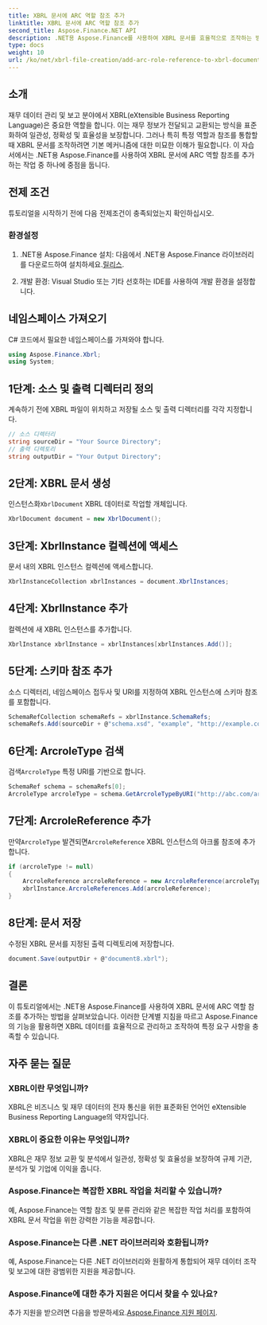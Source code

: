 ```yaml
---
title: XBRL 문서에 ARC 역할 참조 추가
linktitle: XBRL 문서에 ARC 역할 참조 추가
second_title: Aspose.Finance.NET API
description: .NET용 Aspose.Finance를 사용하여 XBRL 문서를 효율적으로 조작하는 방법을 알아보세요. 단계별 지침을 통해 손쉽게 ARC 역할 참조를 추가하세요.
type: docs
weight: 10
url: /ko/net/xbrl-file-creation/add-arc-role-reference-to-xbrl-document/
---
```

## 소개
재무 데이터 관리 및 보고 분야에서 XBRL(eXtensible Business Reporting Language)은 중요한 역할을 합니다. 이는 재무 정보가 전달되고 교환되는 방식을 표준화하여 일관성, 정확성 및 효율성을 보장합니다. 그러나 특히 특정 역할과 참조를 통합할 때 XBRL 문서를 조작하려면 기본 메커니즘에 대한 미묘한 이해가 필요합니다. 이 자습서에서는 .NET용 Aspose.Finance를 사용하여 XBRL 문서에 ARC 역할 참조를 추가하는 작업 중 하나에 중점을 둡니다.
## 전제 조건
튜토리얼을 시작하기 전에 다음 전제조건이 충족되었는지 확인하십시오.
### 환경설정
1.  .NET용 Aspose.Finance 설치: 다음에서 .NET용 Aspose.Finance 라이브러리를 다운로드하여 설치하세요.[릴리스](https://releases.aspose.com/finance/net/).
   
2. 개발 환경: Visual Studio 또는 기타 선호하는 IDE를 사용하여 개발 환경을 설정합니다.
## 네임스페이스 가져오기
C# 코드에서 필요한 네임스페이스를 가져와야 합니다.
```csharp
using Aspose.Finance.Xbrl;
using System;
```
## 1단계: 소스 및 출력 디렉터리 정의
계속하기 전에 XBRL 파일이 위치하고 저장될 소스 및 출력 디렉터리를 각각 지정합니다.
```csharp
// 소스 디렉터리
string sourceDir = "Your Source Directory";
// 출력 디렉토리
string outputDir = "Your Output Directory";
```
## 2단계: XBRL 문서 생성
 인스턴스화`XbrlDocument` XBRL 데이터로 작업할 개체입니다.
```csharp
XbrlDocument document = new XbrlDocument();
```
## 3단계: XbrlInstance 컬렉션에 액세스
문서 내의 XBRL 인스턴스 컬렉션에 액세스합니다.
```csharp
XbrlInstanceCollection xbrlInstances = document.XbrlInstances;
```
## 4단계: XbrlInstance 추가
컬렉션에 새 XBRL 인스턴스를 추가합니다.
```csharp
XbrlInstance xbrlInstance = xbrlInstances[xbrlInstances.Add()];
```
## 5단계: 스키마 참조 추가
소스 디렉터리, 네임스페이스 접두사 및 URI를 지정하여 XBRL 인스턴스에 스키마 참조를 포함합니다.
```csharp
SchemaRefCollection schemaRefs = xbrlInstance.SchemaRefs;
schemaRefs.Add(sourceDir + @"schema.xsd", "example", "http://example.com/xbrl/taxonomy");
```
## 6단계: ArcroleType 검색
 검색`ArcroleType` 특정 URI를 기반으로 합니다.
```csharp
SchemaRef schema = schemaRefs[0];
ArcroleType arcroleType = schema.GetArcroleTypeByURI("http://abc.com/arcrole/footnote-test");
```
## 7단계: ArcroleReference 추가
 만약`ArcroleType` 발견되면`ArcroleReference` XBRL 인스턴스의 아크롤 참조에 추가합니다.
```csharp
if (arcroleType != null)
{
    ArcroleReference arcroleReference = new ArcroleReference(arcroleType);
    xbrlInstance.ArcroleReferences.Add(arcroleReference);
}
```
## 8단계: 문서 저장
수정된 XBRL 문서를 지정된 출력 디렉토리에 저장합니다.
```csharp
document.Save(outputDir + @"document8.xbrl");
```
## 결론
이 튜토리얼에서는 .NET용 Aspose.Finance를 사용하여 XBRL 문서에 ARC 역할 참조를 추가하는 방법을 살펴보았습니다. 이러한 단계별 지침을 따르고 Aspose.Finance의 기능을 활용하면 XBRL 데이터를 효율적으로 관리하고 조작하여 특정 요구 사항을 충족할 수 있습니다.
## 자주 묻는 질문
### XBRL이란 무엇입니까?
XBRL은 비즈니스 및 재무 데이터의 전자 통신을 위한 표준화된 언어인 eXtensible Business Reporting Language의 약자입니다.
### XBRL이 중요한 이유는 무엇입니까?
XBRL은 재무 정보 교환 및 분석에서 일관성, 정확성 및 효율성을 보장하여 규제 기관, 분석가 및 기업에 이익을 줍니다.
### Aspose.Finance는 복잡한 XBRL 작업을 처리할 수 있습니까?
예, Aspose.Finance는 역할 참조 및 분류 관리와 같은 복잡한 작업 처리를 포함하여 XBRL 문서 작업을 위한 강력한 기능을 제공합니다.
### Aspose.Finance는 다른 .NET 라이브러리와 호환됩니까?
예, Aspose.Finance는 다른 .NET 라이브러리와 원활하게 통합되어 재무 데이터 조작 및 보고에 대한 광범위한 지원을 제공합니다.
### Aspose.Finance에 대한 추가 지원은 어디서 찾을 수 있나요?
 추가 지원을 받으려면 다음을 방문하세요.[Aspose.Finance 지원 페이지](https://forum.aspose.com/c/finance/43).
